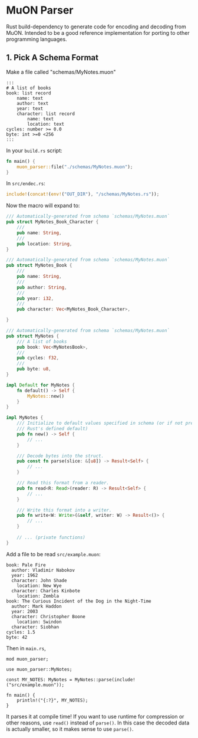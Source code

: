 # MuON Parser
Rust build-dependency to generate code for encoding and decoding from MuON.
Intended to be a good reference implementation for porting to other programming
languages.

## 1. Pick A Schema Format
Make a file called "schemas/MyNotes.muon"

```muon
:::
# A list of books
book: list record
    name: text
    author: text
    year: text
    character: list record
        name: text
        location: text
cycles: number >= 0.0
byte: int >=0 <256
:::
```

In your `build.rs` script:
```rust
fn main() {
    muon_parser::file("./schemas/MyNotes.muon");
}
```

In `src/endec.rs`:
```rust
include!(concat!(env!("OUT_DIR"), "/schemas/MyNotes.rs"));
```

Now the macro will expand to:
```rust
/// Automatically-generated from schema `schemas/MyNotes.muon`
pub struct MyNotes_Book_Character {
    /// 
    pub name: String,
    /// 
    pub location: String,
}

/// Automatically-generated from schema `schemas/MyNotes.muon`
pub struct MyNotes_Book {
    /// 
    pub name: String,
    /// 
    pub author: String,
    /// 
    pub year: i32,
    /// 
    pub character: Vec<MyNotes_Book_Character>,

}

/// Automatically-generated from schema `schemas/MyNotes.muon`
pub struct MyNotes {
    /// A list of books
    pub book: Vec<MyNotesBook>,
    /// 
    pub cycles: f32,
    /// 
    pub byte: u8,
}

impl Default for MyNotes {
    fn default() -> Self {
        MyNotes::new()
    }
}

impl MyNotes {
    /// Initialize to default values specified in schema (or if not present,
    /// Rust's defined default)
    pub fn new() -> Self {
        // ...
    }

    /// Decode bytes into the struct.
    pub const fn parse(slice: &[u8]) -> Result<Self> {
        // ...
    }

    /// Read this format from a reader.
    pub fn read<R: Read>(reader: R) -> Result<Self> {
        // ...
    }

    /// Write this format into a writer.
    pub fn write<W: Write>(&self, writer: W) -> Result<()> {
        // ...
    }
    
    // ... (private functions)
}
```

Add a file to be read `src/example.muon`:
```muon
book: Pale Fire
  author: Vladimir Nabokov
  year: 1962
  character: John Shade
    location: New Wye
  character: Charles Kinbote
    location: Zembla
book: The Curious Incident of the Dog in the Night-Time
  author: Mark Haddon
  year: 2003
  character: Christopher Boone
    location: Swindon
  character: Siobhan
cycles: 1.5
byte: 42
```

Then in `main.rs`,

```
mod muon_parser;

use muon_parser::MyNotes;

const MY_NOTES: MyNotes = MyNotes::parse(include!("src/example.muon"));

fn main() {
    println!("{:?}", MY_NOTES);
}
```

It parses it at compile time!  If you want to use runtime for compression or
other reasons, use `read()` instead of `parse()`.  In this case the decoded data
is actually smaller, so it makes sense to use `parse()`.
